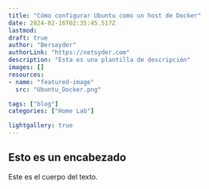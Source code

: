 ```yaml
---
title: "Cómo configurar Ubuntu como un host de Docker"
date: 2024-02-16T02:35:45.517Z
lastmod: 
draft: true
author: "Bersayder"
authorLink: "https://netsyder.com"
description: "Esta es una plantilla de descripción"
images: []
resources:
- name: "featured-image"
  src: "Ubuntu_Docker.png"

tags: ["blog"]
categories: ["Home Lab"]

lightgallery: true
---
```

## Esto es un encabezado

Este es el cuerpo del texto.